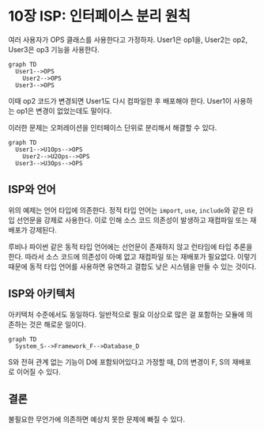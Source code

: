 # 10장 ISP: 인터페이스 분리 원칙



여러 사용자가 OPS 클래스를 사용한다고 가정하자. User1은 op1을, User2는 op2, User3은 op3 기능을 사용한다.

```mermaid
graph TD
  User1-->OPS
	User2-->OPS
  User3-->OPS

```

이때 op2 코드가 변경되면 User1도 다시 컴파일한 후 배포해야 한다. User1이 사용하는 op1은 변경이 없었는데도 말이다.

이러한 문제는 오퍼레이션을 인터페이스 단위로 분리해서 해결할 수 있다.

```mermaid
graph TD
  User1-->U1Ops-->OPS
	User2-->U2Ops-->OPS
  User3-->U3Ops-->OPS
```



## ISP와 언어

위의 예제는 언어 타입에 의존한다. 정적 타입 언어는 `import`, `use`, `include`와 같은 타입 선언문을 강제로 사용한다. 이로 인해 소스 코드 의존성이 발생하고 재컴파일 또는 재배포가 강제된다.

루비나 파이썬 같은 동적 타입 언어에는 선언문이 존재하지 않고 런타임에 타입 추론을 한다. 따라서 소스 코드에 의존성이 아예 없고 재컴파일 또는 재배포가 필요없다. 이렇기 때문에 동적 타입 언어를 사용하면 유연하고 결합도 낮은 시스템을 만들 수 있는 것이다.



## ISP와 아키텍처

아키텍처 수준에서도 동일하다. 일반적으로 필요 이상으로 많은 걸 포함하는 모듈에 의존하는 것은 해로운 일이다.

```mermaid
graph TD
  System_S-->Framework_F-->Database_D
```

S와 전혀 관계 없는 기능이 D에 포함되어있다고 가정할 때, D의 변경이 F, S의 재배포로 이어질 수 있다.



## 결론

불필요한 무언가에 의존하면 예상치 못한 문제에 빠질 수 있다.